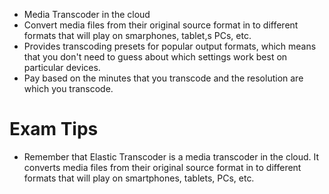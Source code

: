 * Media Transcoder in the cloud
* Convert media files from their original source format in to different formats that will play on smarphones, tablet,s PCs, etc.
* Provides transcoding presets for popular output formats, which means that you don't need to guess about which settings work best on particular devices.
* Pay based on the minutes that you transcode and the resolution are which you transcode.

# Exam Tips
* Remember that Elastic Transcoder is a media transcoder in the cloud. It converts media files from their original source format in to different formats that will play on smartphones, tablets, PCs, etc.